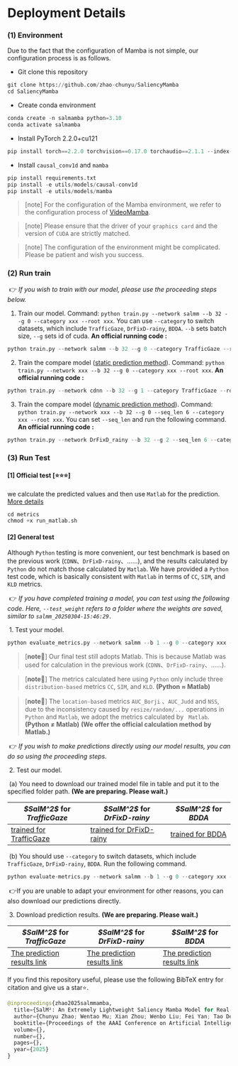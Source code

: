 # Deployment Details

### (1) Environment

Due to the fact that the configuration of Mamba is not simple, our configuration process is as follows.

* Git clone this repository

```python
git clone https://github.com/zhao-chunyu/SaliencyMamba
cd SaliencyMamba
```
* Create conda environment

```python
conda create -n salmamba python=3.10
conda activate salmamba
```
* Install PyTorch 2.2.0+cu121

```python
pip install torch==2.2.0 torchvision==0.17.0 torchaudio==2.1.1 --index-url https://download.pytorch.org/whl/cu121
```

* Install `causal_conv1d` and `mamba`

```python
pip install requirements.txt
pip install -e utils/models/causal-conv1d
pip install -e utils/models/mamba
```

> [note] For the configuration of the Mamba environment, we refer to the configuration process of [VideoMamba](https://github.com/OpenGVLab/VideoMamba/tree/main/videomamba). 

> [note] Please ensure that the driver of your `graphics card` and the version of `CUDA` are strictly matched.

> [note] The configuration of the environment might be complicated. Please be patient and wish you success.

### (2) Run train

​	👉 *If you wish to train with our model, please use the proceeding steps below.*

1. Train our model.  Command: `python train.py --network salmm --b 32 --g 0 --category xxx --root xxx`. You can use `--category` to switch datasets, which include `TrafficGaze`, `DrFixD-rainy`, `BDDA`. `--b` sets batch size, `--g` sets id of cuda. 
	**An official running code :**
```python
python train.py --network salmm --b 32 --g 0 --category TrafficGaze --root dataset/TrafficGaze
```

2. Train the compare model (<u>static prediction method</u>). Command: `python train.py --network xxx --b 32 --g 0 --category xxx --root xxx`. 
	**An official running code :**

```python
python train.py --network cdnn --b 32 --g 1 --category TrafficGaze --root dataset/TrafficGaze
```

3. Train the compare model (<u>dynamic prediction method</u>). Command: `python train.py --network xxx --b 32 --g 0 --seq_len 6 --category xxx --root xxx`. You can set `--seq_len` and run the following command.
	**An official running code :**

```python
python train.py --network DrFixD_rainy --b 32 --g 2 --seq_len 6 --category TrafficGaze --root dataset/TrafficGaze
```

### (3) Run Test

#### 		[1] Official test [⭐⭐⭐]

we calculate the predicted values and then use `Matlab` for the prediction. [More details](metrics/README.md)

```python
cd metrics
chmod +x run_matlab.sh
```

#### 		[2] General test

Although `Python` testing is more convenient, our test benchmark is based on the previous work (`CDNN`、`DrFixD-rainy`、......), and the results calculated by `Python` do not match those calculated by `Matlab`. We have provided a `Python` test code, which is basically consistent with `Matlab` in terms of `CC`, `SIM`, and `KLD` metrics.

​	👉 *If you have completed training a model, you can test using the following code. Here, `--test_weight` refers to a folder where the weights are saved, similar to `salmm_20250304-15:46:29.`*

​	1. Test your model.

```python
python evaluate_metrics.py --network salmm --b 1 --g 0 --category xxx --root xxx --test_weight xxx
```

> [**note**📕] Our final test still adopts Matlab. This is because Matlab was used for calculation in the previous work (`CDNN`、`DrFixD-rainy`、......). 

> [**note**📕] The metrics calculated here using `Python` only include three `distribution-based` metrics `CC`, `SIM`, and `KLD`. **(Python ≈ Matlab)**

> [**note**📕] The `location-based` metrics `AUC_Borji` 、`AUC_Judd` and `NSS`, due to the inconsistency caused by `resize/random/...` operations in `Python` and `Matlab`, we adopt the metrics calculated by ` Matlab`. **(Python ≠ Matlab)** **(We offer the official calculation method by Matlab.)**

​	👉 *If you wish to make predictions directly using our model results, you can do so using the proceeding steps.*

​	2. Test our model.

​		(a) You need to download our trained model file in table and put it to the specified folder path.   **(We are preparing. Please wait.)**

<div align="center">
<table>
  <thead>
    <tr>
      <th><i>$SalM^2$</i> for <i>TrafficGaze</i></th>
      <th><i>$SalM^2$</i> for <i>DrFixD-rainy</i></th>
      <th><i>$SalM^2$</i> for <i>BDDA</i></th>
    </tr>
  </thead>
  <tbody>
    <tr>
      <td><a href="http://www.baidu.com" title="trained for TrafficGaze">trained for TrafficGaze</a></td>
      <td><a href="http://www.baidu.com" title="trained for DrFixD-rainy">trained for DrFixD-rainy</a></td>
      <td><a href="http://www.baidu.com" title="trained for BDDA">trained for BDDA</a></td>
    </tr>
  </tbody>
</table>
</div>

​		(b) You should use `--category` to switch datasets, which include `TrafficGaze`, `DrFixD-rainy`, `BDDA`. Run the following command.

```python
python evaluate-metrics.py --network salmm --b 1 --g 0 --category xxx --root xxx --test_weight xxx
```

​	👉If you are unable to adapt your environment for other reasons, you can also download our predictions directly.

​	3. Download prediction results.    **(We are preparing. Please wait.)**

<div align="center">
<table>
  <thead>
    <tr>
      <th><i>$SalM^2$</i> for <i>TrafficGaze</i></th>
      <th><i>$SalM^2$</i> for <i>DrFixD-rainy</i></th>
      <th><i>$SalM^2$</i> for <i>BDDA</i></th>
    </tr>
  </thead>
  <tbody>
    <tr>
      <td><a href="http://www.baidu.com" title="Prediction TrafficGaze">The prediction results link</a></td>
      <td><a href="http://www.baidu.com" title="Prediction DrFixD-rainy">The prediction results link</a></td>
      <td><a href="http://www.baidu.com" title="Prediction BDDA">The prediction results link</a></td>
    </tr>
  </tbody>
</table>
</div>


If you find this repository useful, please use the following BibTeX entry for citation and give us a star⭐.

```python
@inproceedings{zhao2025salmmamba,
  title={SalM²: An Extremely Lightweight Saliency Mamba Model for Real-Time Cognitive Awareness of Driver Attention},
  author={Chunyu Zhao; Wentao Mu; Xian Zhou; Wenbo Liu; Fei Yan; Tao Deng},
  booktitle={Proceedings of the AAAI Conference on Artificial Intelligence},
  volume={},
  number={},
  pages={},
  year={2025}
}
```